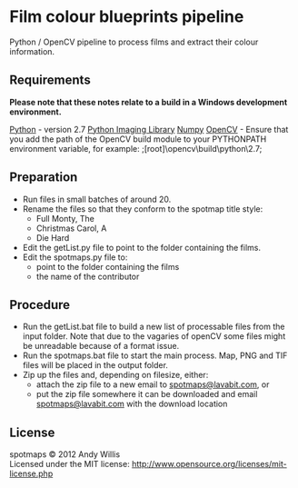 # Film colour blueprints pipeline

Python / OpenCV pipeline to process films and extract their colour information.

## Requirements

**Please note that these notes relate to a build in a Windows development environment.**

[Python](http://python.org/) - version 2.7
[Python Imaging Library](http://www.pythonware.com/products/pil/)
[Numpy](http://sourceforge.net/projects/numpy/)
[OpenCV](http://opencv.org/) - Ensure that you add the path of the OpenCV build module to your PYTHONPATH environment variable, for example: ;[root]\opencv\build\python\2.7;

## Preparation

* Run files in small batches of around 20.
* Rename the files so that they conform to the spotmap title style:  
	* Full Monty, The
	* Christmas Carol, A
	* Die Hard
* Edit the getList.py file to point to the folder containing the films.
* Edit the spotmaps.py file to:
	* point to the folder containing the films
	* the name of the contributor

## Procedure

* Run the getList.bat file to build a new list of processable files from the input folder. Note that due to the vagaries of openCV some files might be unreadable because of a format issue.
* Run the spotmaps.bat file to start the main process. Map, PNG and TIF files will be placed in the output folder.
* Zip up the files and, depending on filesize, either:
	* attach the zip file to a new email to spotmaps@lavabit.com, or
	* put the zip file somewhere it can be downloaded and email spotmaps@lavabit.com with the download location
	
## License
spotmaps &copy; 2012 Andy Willis  
Licensed under the MIT license: http://www.opensource.org/licenses/mit-license.php